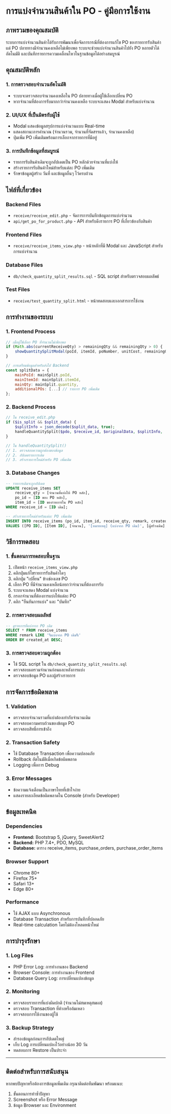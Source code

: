 # การแบ่งจำนวนสินค้าใน PO - คู่มือการใช้งาน

## ภาพรวมของคุณสมบัติ

ระบบการแบ่งจำนวนสินค้าได้รับการพัฒนาเพื่อจัดการกรณีที่ต้องการแก้ไข PO ของรายการรับสินค้า แต่ PO ปลายทางมีจำนวนคงเหลือไม่เพียงพอ ระบบจะช่วยแบ่งจำนวนสินค้าไปยัง PO หลายตัวได้อัตโนมัติ และบันทึกรายการความเคลื่อนไหวในฐานข้อมูลได้อย่างสมบูรณ์

## คุณสมบัติหลัก

### 1. การตรวจสอบจำนวนอัตโนมัติ
- ระบบจะตรวจสอบจำนวนคงเหลือใน PO ปลายทางเมื่อผู้ใช้เลือกเปลี่ยน PO
- หากจำนวนที่ต้องการรับมากกว่าจำนวนคงเหลือ ระบบจะแสดง Modal สำหรับแบ่งจำนวน

### 2. UI/UX ที่เป็นมิตรกับผู้ใช้
- Modal แสดงข้อมูลสรุปการแบ่งจำนวนแบบ Real-time
- แสดงสถานะการคำนวณ (จำนวนรวม, จำนวนที่จัดสรรแล้ว, จำนวนคงเหลือ)
- ปุ่มเพิ่ม PO เพิ่มเติมพร้อมการเลือกจากรายการที่มีอยู่

### 3. การบันทึกข้อมูลที่สมบูรณ์
- รายการรับสินค้าเดิมจะถูกอัปเดตเป็น PO หลักด้วยจำนวนที่แบ่งให้
- สร้างรายการรับสินค้าใหม่สำหรับแต่ละ PO เพิ่มเติม
- รักษาข้อมูลผู้สร้าง วันที่ และข้อมูลอื่นๆ ไว้ครบถ้วน

## ไฟล์ที่เกี่ยวข้อง

### Backend Files
- `receive/receive_edit.php` - จัดการการบันทึกข้อมูลการแบ่งจำนวน
- `api/get_po_for_product.php` - API สำหรับดึงรายการ PO ที่เกี่ยวข้องกับสินค้า

### Frontend Files
- `receive/receive_items_view.php` - หน้าหลักที่มี Modal และ JavaScript สำหรับการแบ่งจำนวน

### Database Files
- `db/check_quantity_split_results.sql` - SQL script สำหรับตรวจสอบผลลัพธ์

### Test Files
- `receive/test_quantity_split.html` - หน้าทดสอบและเอกสารการใช้งาน

## การทำงานของระบบ

### 1. Frontend Process
```javascript
// เมื่อผู้ใช้เลือก PO ที่จำนวนไม่เพียงพอ
if (Math.abs(currentReceiveQty) > remainingQty && remainingQty > 0) {
    showQuantitySplitModal(poId, itemId, poNumber, unitCost, remainingQty, Math.abs(currentReceiveQty));
}

// การเตรียมข้อมูลสำหรับส่งไป Backend
const splitData = {
    mainPoId: mainSplit.poId,
    mainItemId: mainSplit.itemId,
    mainQty: mainSplit.quantity,
    additionalPOs: [...] // รายการ PO เพิ่มเติม
};
```

### 2. Backend Process
```php
// ใน receive_edit.php
if ($is_split && $split_data) {
    $splitInfo = json_decode($split_data, true);
    handleQuantitySplit($pdo, $receive_id, $originalData, $splitInfo, ...);
}

// ใน handleQuantitySplit()
// 1. ตรวจสอบความถูกต้องของข้อมูล
// 2. อัปเดตรายการเดิม
// 3. สร้างรายการใหม่สำหรับ PO เพิ่มเติม
```

### 3. Database Changes
```sql
-- รายการเดิมจะถูกอัปเดต
UPDATE receive_items SET 
    receive_qty = [จำนวนที่แบ่งให้ PO หลัก],
    po_id = [ID ของ PO หลัก],
    item_id = [ID ของรายการใน PO หลัก]
WHERE receive_id = [ID เดิม];

-- สร้างรายการใหม่สำหรับแต่ละ PO เพิ่มเติม
INSERT INTO receive_items (po_id, item_id, receive_qty, remark, created_by, created_at)
VALUES ([PO ID], [Item ID], [จำนวน], '[หมายเหตุ] (แบ่งจาก PO เดิม)', [ผู้สร้างเดิม], NOW());
```

## วิธีการทดสอบ

### 1. ขั้นตอนการทดสอบพื้นฐาน
1. เปิดหน้า `receive_items_view.php`
2. คลิกปุ่มแก้ไขรายการรับสินค้าใดๆ
3. คลิกปุ่ม "เปลี่ยน" ข้างช่องเลข PO
4. เลือก PO ที่มีจำนวนคงเหลือน้อยกว่าจำนวนที่ต้องการรับ
5. ระบบจะแสดง Modal แบ่งจำนวน
6. กรอกจำนวนที่ต้องการแบ่งให้แต่ละ PO
7. คลิก "ยืนยันการแบ่ง" และ "บันทึก"

### 2. การตรวจสอบผลลัพธ์
```sql
-- ดูรายการที่แบ่งจาก PO เดิม
SELECT * FROM receive_items 
WHERE remark LIKE '%แบ่งจาก PO เดิม%' 
ORDER BY created_at DESC;
```

### 3. การตรวจสอบความถูกต้อง
- ใช้ SQL script ใน `db/check_quantity_split_results.sql`
- ตรวจสอบผลรวมจำนวนก่อนและหลังการแบ่ง
- ตรวจสอบข้อมูล PO และผู้สร้างรายการ

## การจัดการข้อผิดพลาด

### 1. Validation
- ตรวจสอบจำนวนรวมที่แบ่งต้องเท่ากับจำนวนเดิม
- ตรวจสอบความครบถ้วนของข้อมูล PO
- ตรวจสอบสิทธิ์การเข้าถึง

### 2. Transaction Safety
- ใช้ Database Transaction เพื่อความปลอดภัย
- Rollback อัตโนมัติเมื่อเกิดข้อผิดพลาด
- Logging เพื่อการ Debug

### 3. Error Messages
- ข้อความแจ้งเตือนเป็นภาษาไทยที่เข้าใจง่าย
- แสดงรายละเอียดข้อผิดพลาดใน Console (สำหรับ Developer)

## ข้อมูลเทคนิค

### Dependencies
- **Frontend:** Bootstrap 5, jQuery, SweetAlert2
- **Backend:** PHP 7.4+, PDO, MySQL
- **Database:** ตาราง receive_items, purchase_orders, purchase_order_items

### Browser Support
- Chrome 80+
- Firefox 75+
- Safari 13+
- Edge 80+

### Performance
- ใช้ AJAX แบบ Asynchronous
- Database Transaction สำหรับการบันทึกที่ปลอดภัย
- Real-time calculation โดยไม่ต้องโหลดหน้าใหม่

## การบำรุงรักษา

### 1. Log Files
- PHP Error Log: การทำงานของ Backend
- Browser Console: การทำงานของ Frontend
- Database Query Log: การเปลี่ยนแปลงข้อมูล

### 2. Monitoring
- ตรวจสอบรายการที่แบ่งผิดปกติ (จำนวนไม่สมเหตุสมผล)
- ตรวจสอบ Transaction ที่ค้างหรือล้มเหลว
- ตรวจสอบการใช้งานของผู้ใช้

### 3. Backup Strategy
- สำรองข้อมูลก่อนการอัปเดตใหญ่
- เก็บ Log การเปลี่ยนแปลงไว้อย่างน้อย 30 วัน
- ทดสอบการ Restore เป็นประจำ

---

## ติดต่อสำหรับการสนับสนุน
หากพบปัญหาหรือต้องการข้อมูลเพิ่มเติม กรุณาติดต่อทีมพัฒนา พร้อมแนบ:
1. ขั้นตอนการทำซ้ำปัญหา
2. Screenshot หรือ Error Message
3. ข้อมูล Browser และ Environment